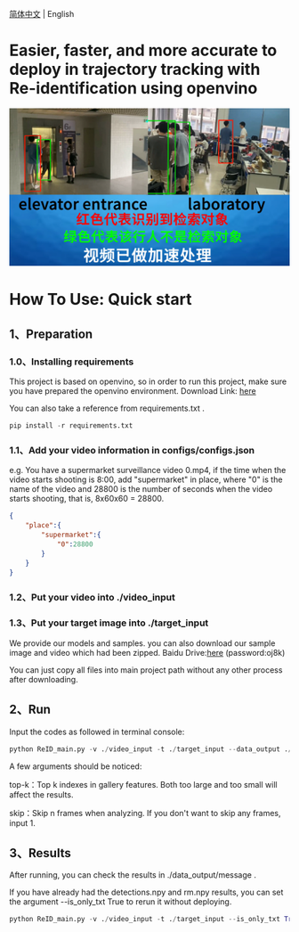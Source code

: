 [简体中文](README_ch.md) | English

# Easier, faster, and more accurate to deploy in trajectory tracking with Re-identification using openvino

<img src=".\common\show_pic\image.png" alt="image" style="zoom:200%;" />

# How To Use:  **Quick start**

## 1、Preparation

### 1.0、Installing requirements

This project is based on openvino, so in order to run this project, make sure you have prepared the  openvino environment. Download Link: [here](https://www.intel.cn/content/www/cn/zh/developer/tools/openvino-toolkit/overview.html)

You can also take a reference from requirements.txt .

```python
pip install -r requirements.txt
```

### 1.1、Add your video information in configs/configs.json

e.g. You have a supermarket surveillance video 0.mp4, if the time when the video starts shooting is 8:00, add "supermarket" in place, where "0" is the name of the video and 28800 is the number of seconds when the video starts shooting, that is, 8x60x60 = 28800.

~~~json
{
    "place":{
        "supermarket":{
            "0":28800
        }
    }
}
~~~

### 1.2、Put your video into ./video_input 

### 1.3、Put your target image into ./target_input

We provide our models and samples. you can also download our sample image and video which had been zipped. Baidu Drive:[here](https://pan.baidu.com/s/1cpF6utRK_PDCnJoSFNvJ9A) (password:oj8k)

You can just copy all files into main project path without any other process after downloading.

## 2、Run 

Input the codes as followed in terminal console:

~~~python
python ReID_main.py -v ./video_input -t ./target_input --data_output ./data_output --top_k 50 --skip 10
~~~

A few arguments should be noticed:

top-k：Top k indexes in gallery features. Both too large and too small will affect the results.

skip：Skip n frames when analyzing. If you don't want to skip any frames, input 1.

## 3、Results

After running, you can check the results in ./data_output/message .

If you have already had the detections.npy and rm.npy results, you can set the argument --is_only_txt True to rerun it without deploying.

~~~python
python ReID_main.py -v ./video_input -t ./target_input --is_only_txt True --npy_path <your-rm-npy-path> --top_k 50 --skip 10
~~~

